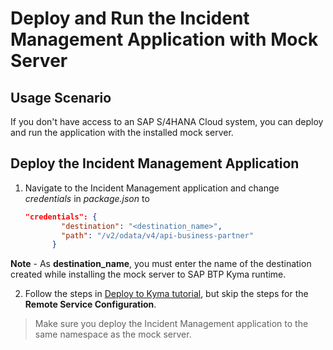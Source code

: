 # Deploy and Run the Incident Management Application with Mock Server

## Usage Scenario

If you don't have access to an SAP S/4HANA Cloud system, you can deploy and run the application with the installed mock server.

## Deploy the Incident Management Application

1. Navigate to the Incident Management application and change *credentials* in *package.json* to 
    ```json
    "credentials": {
            "destination": "<destination_name>",
            "path": "/v2/odata/v4/api-business-partner"
          }
    ```
**Note** - As **destination_name**, you must enter the name of the destination created while installing the mock server to SAP BTP Kyma runtime.

2. Follow the steps in [Deploy to Kyma tutorial](./deploy-to-kyma.md), but skip the steps for the **Remote Service Configuration**.
>Make sure you deploy the Incident Management application to the same namespace as the mock server.
